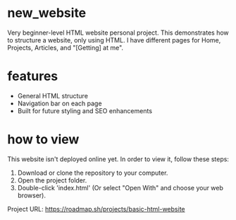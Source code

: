 # new_website
 Very beginner-level HTML website personal project. This demonstrates how to structure a website, only using HTML. I have different pages for Home, Projects, Articles, and "[Getting] at me".

 # features
 - General HTML structure
 - Navigation bar on each page
 - Built for future styling and SEO enhancements

# how to view

This website isn't deployed online yet. In order to view it, follow these steps:
1. Download or clone the repository to your computer.
2. Open the project folder.
3. Double-click 'index.html' (Or select "Open With" and choose your web browser).


Project URL: https://roadmap.sh/projects/basic-html-website 

 
